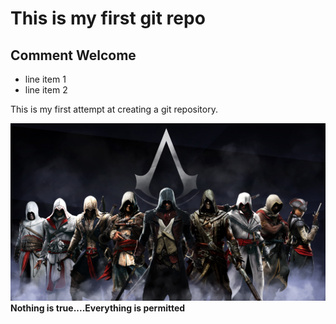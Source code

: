 # This is my first git repo
## Comment Welcome

- line item 1
- line item 2

This is my first attempt at creating a git repository.

![alt](images/wallpaper.jpg)
**Nothing is true....Everything is permitted**